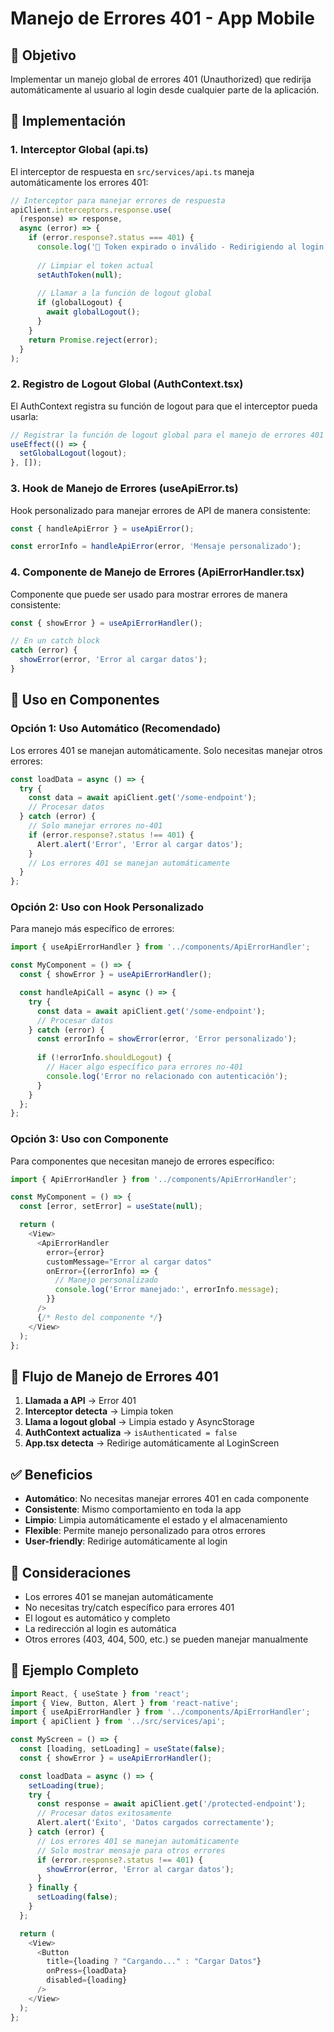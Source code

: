# Manejo de Errores 401 - App Mobile

## 🎯 Objetivo
Implementar un manejo global de errores 401 (Unauthorized) que redirija automáticamente al usuario al login desde cualquier parte de la aplicación.

## 🔧 Implementación

### 1. Interceptor Global (api.ts)
El interceptor de respuesta en `src/services/api.ts` maneja automáticamente los errores 401:

```typescript
// Interceptor para manejar errores de respuesta
apiClient.interceptors.response.use(
  (response) => response,
  async (error) => {
    if (error.response?.status === 401) {
      console.log('🔐 Token expirado o inválido - Redirigiendo al login');
      
      // Limpiar el token actual
      setAuthToken(null);
      
      // Llamar a la función de logout global
      if (globalLogout) {
        await globalLogout();
      }
    }
    return Promise.reject(error);
  }
);
```

### 2. Registro de Logout Global (AuthContext.tsx)
El AuthContext registra su función de logout para que el interceptor pueda usarla:

```typescript
// Registrar la función de logout global para el manejo de errores 401
useEffect(() => {
  setGlobalLogout(logout);
}, []);
```

### 3. Hook de Manejo de Errores (useApiError.ts)
Hook personalizado para manejar errores de API de manera consistente:

```typescript
const { handleApiError } = useApiError();

const errorInfo = handleApiError(error, 'Mensaje personalizado');
```

### 4. Componente de Manejo de Errores (ApiErrorHandler.tsx)
Componente que puede ser usado para mostrar errores de manera consistente:

```typescript
const { showError } = useApiErrorHandler();

// En un catch block
catch (error) {
  showError(error, 'Error al cargar datos');
}
```

## 📱 Uso en Componentes

### Opción 1: Uso Automático (Recomendado)
Los errores 401 se manejan automáticamente. Solo necesitas manejar otros errores:

```typescript
const loadData = async () => {
  try {
    const data = await apiClient.get('/some-endpoint');
    // Procesar datos
  } catch (error) {
    // Solo manejar errores no-401
    if (error.response?.status !== 401) {
      Alert.alert('Error', 'Error al cargar datos');
    }
    // Los errores 401 se manejan automáticamente
  }
};
```

### Opción 2: Uso con Hook Personalizado
Para manejo más específico de errores:

```typescript
import { useApiErrorHandler } from '../components/ApiErrorHandler';

const MyComponent = () => {
  const { showError } = useApiErrorHandler();

  const handleApiCall = async () => {
    try {
      const data = await apiClient.get('/some-endpoint');
      // Procesar datos
    } catch (error) {
      const errorInfo = showError(error, 'Error personalizado');
      
      if (!errorInfo.shouldLogout) {
        // Hacer algo específico para errores no-401
        console.log('Error no relacionado con autenticación');
      }
    }
  };
};
```

### Opción 3: Uso con Componente
Para componentes que necesitan manejo de errores específico:

```typescript
import { ApiErrorHandler } from '../components/ApiErrorHandler';

const MyComponent = () => {
  const [error, setError] = useState(null);

  return (
    <View>
      <ApiErrorHandler 
        error={error} 
        customMessage="Error al cargar datos"
        onError={(errorInfo) => {
          // Manejo personalizado
          console.log('Error manejado:', errorInfo.message);
        }}
      />
      {/* Resto del componente */}
    </View>
  );
};
```

## 🔄 Flujo de Manejo de Errores 401

1. **Llamada a API** → Error 401
2. **Interceptor detecta** → Limpia token
3. **Llama a logout global** → Limpia estado y AsyncStorage
4. **AuthContext actualiza** → `isAuthenticated = false`
5. **App.tsx detecta** → Redirige automáticamente al LoginScreen

## ✅ Beneficios

- **Automático**: No necesitas manejar errores 401 en cada componente
- **Consistente**: Mismo comportamiento en toda la app
- **Limpio**: Limpia automáticamente el estado y el almacenamiento
- **Flexible**: Permite manejo personalizado para otros errores
- **User-friendly**: Redirige automáticamente al login

## 🚨 Consideraciones

- Los errores 401 se manejan automáticamente
- No necesitas try/catch específico para errores 401
- El logout es automático y completo
- La redirección al login es automática
- Otros errores (403, 404, 500, etc.) se pueden manejar manualmente

## 📝 Ejemplo Completo

```typescript
import React, { useState } from 'react';
import { View, Button, Alert } from 'react-native';
import { useApiErrorHandler } from '../components/ApiErrorHandler';
import { apiClient } from '../src/services/api';

const MyScreen = () => {
  const [loading, setLoading] = useState(false);
  const { showError } = useApiErrorHandler();

  const loadData = async () => {
    setLoading(true);
    try {
      const response = await apiClient.get('/protected-endpoint');
      // Procesar datos exitosamente
      Alert.alert('Éxito', 'Datos cargados correctamente');
    } catch (error) {
      // Los errores 401 se manejan automáticamente
      // Solo mostrar mensaje para otros errores
      if (error.response?.status !== 401) {
        showError(error, 'Error al cargar datos');
      }
    } finally {
      setLoading(false);
    }
  };

  return (
    <View>
      <Button 
        title={loading ? "Cargando..." : "Cargar Datos"} 
        onPress={loadData}
        disabled={loading}
      />
    </View>
  );
};
```
